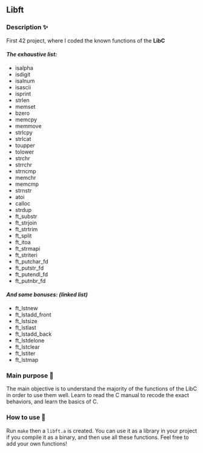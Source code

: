 ## Libft

### Description ✨
First 42 project, where I coded the known functions of the **LibC**

#### _The exhaustive list:_
- isalpha
- isdigit
- isalnum
- isascii
- isprint
- strlen
- memset
- bzero
- memcpy
- memmove
- strlcpy
- strlcat
- toupper
- tolower
- strchr
- strrchr
- strncmp
- memchr
- memcmp
- strnstr
- atoi
- calloc
- strdup
- ft_substr
- ft_strjoin
- ft_strtrim
- ft_split
- ft_itoa
- ft_strmapi
- ft_striteri
- ft_putchar_fd
- ft_putstr_fd
- ft_putendl_fd
- ft_putnbr_fd

#### _And some bonuses: (linked list)_
- ft_lstnew
- ft_lstadd_front
- ft_lstsize
- ft_lstlast
- ft_lstadd_back
- ft_lstdelone
- ft_lstclear
- ft_lstiter
- ft_lstmap


### Main purpose :page_facing_up:

The main objective is to understand the majority of the functions of the LibC in order to use them well.
Learn to read the C manual to recode the exact behaviors, and learn the basics of C.

### How to use :rocket:
Run ``make`` then a ``libft.a`` is created.
You can use it as a library in your project if you compile it as a binary, and then use all these functions.
Feel free to add your own functions!
